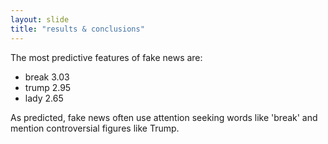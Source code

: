 ```yaml
---
layout: slide
title: "results & conclusions"
---
```


The most predictive features of
fake news are:
* break 3.03
* trump 2.95
* lady 2.65

As predicted, fake news often use
attention seeking words like 'break' and
mention controversial figures like Trump.
